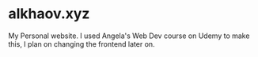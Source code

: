 # alkhaov.xyz
My Personal website.
I used Angela's Web Dev course on Udemy to make this, I plan on changing the frontend later on. 
